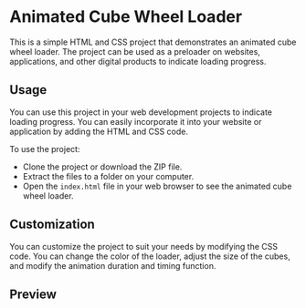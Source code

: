 # Animated Cube Wheel Loader
This is a simple HTML and CSS project that demonstrates an animated cube wheel loader. The project can be used as a preloader on websites, applications, and other digital products to indicate loading progress.

## Usage
You can use this project in your web development projects to indicate loading progress. You can easily incorporate it into your website or application by adding the HTML and CSS code.

To use the project:

- Clone the project or download the ZIP file.
- Extract the files to a folder on your computer.
- Open the `index.html` file in your web browser to see the animated cube wheel loader.

## Customization

You can customize the project to suit your needs by modifying the CSS code. You can change the color of the loader, adjust the size of the cubes, and modify the animation duration and timing function.

## Preview
